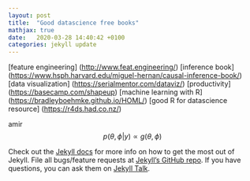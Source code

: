```yaml
---
layout: post
title:  "Good datascience free books"
mathjax: true
date:   2020-03-28 14:40:42 +0100
categories: jekyll update
---
```

[feature engineering] (http://www.feat.engineering/)
[inference book] (https://www.hsph.harvard.edu/miguel-hernan/causal-inference-book/)
[data visualization] (https://serialmentor.com/dataviz/)
[productivity] (https://basecamp.com/shapeup)
[machine learning with R] (https://bradleyboehmke.github.io/HOML/)
[good R for datascience resource] (https://r4ds.had.co.nz/)

amir
$$p(\theta, \phi | y) \propto g(\theta, \phi)$$

Check out the [Jekyll docs][jekyll-docs] for more info on how to get the most out of Jekyll. File all bugs/feature requests at [Jekyll’s GitHub repo][jekyll-gh]. If you have questions, you can ask them on [Jekyll Talk][jekyll-talk].

[jekyll-docs]: https://jekyllrb.com/docs/home
[jekyll-gh]:   https://github.com/jekyll/jekyll
[jekyll-talk]: https://talk.jekyllrb.com/
